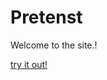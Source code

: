<link rel="shortcut icon" type="image/x-icon" href="favicon.ico">

# Pretenst

Welcome to the site.!

[try it out!](/app)